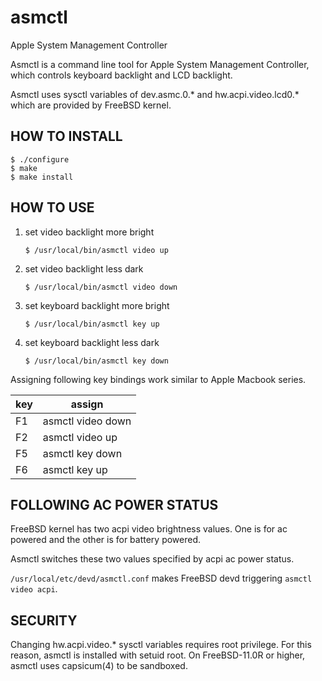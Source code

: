 # asmctl
Apple System Management Controller

Asmctl is a command line tool for Apple System Management Controller,
which controls keyboard backlight and LCD backlight.

Asmctl uses sysctl variables of dev.asmc.0.* and hw.acpi.video.lcd0.*
which are provided by FreeBSD kernel.


## HOW TO INSTALL

```
$ ./configure
$ make
$ make install
```

## HOW TO USE

1. set video backlight more bright

   ```
   $ /usr/local/bin/asmctl video up
   ```

2. set video backlight less dark

   ```
   $ /usr/local/bin/asmctl video down
   ```

3. set keyboard backlight more bright

   ```
   $ /usr/local/bin/asmctl key up
   ```

4. set keyboard backlight less dark

   ```
   $ /usr/local/bin/asmctl key down
   ```

Assigning following key bindings work similar to Apple Macbook series.

| key |      assign       |
|-----|-------------------|
| F1  | asmctl video down |
| F2  | asmctl video up   |
| F5  | asmctl key down   |
| F6  | asmctl key up     |

## FOLLOWING AC POWER STATUS

FreeBSD kernel has two acpi video brightness values.
One is for ac powered and the other is for battery powered.

Asmctl switches these two values specified by acpi ac power status.

```/usr/local/etc/devd/asmctl.conf``` makes FreeBSD devd
triggering ```asmctl video acpi```.

## SECURITY

Changing hw.acpi.video.* sysctl variables requires root privilege.
For this reason, asmctl is installed with setuid root.
On FreeBSD-11.0R or higher, asmctl uses capsicum(4) to be sandboxed.
